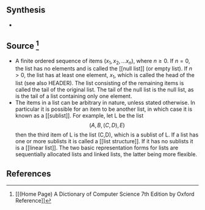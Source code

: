 ## Synthesis
- 
## Source [^1]
- A finite ordered sequence of items $\left(x_{1}, x_{2}, \ldots x_{n}\right)$, where $n \geq 0$. If $n=0$, the list has no elements and is called the [[null list]] (or empty list). If $n>0$, the list has at least one element, $x_{1}$, which is called the head of the list (see also HEADER). The list consisting of the remaining items is called the tail of the original list. The tail of the null list is the null list, as is the tail of a list containing only one element. 
- The items in a list can be arbitrary in nature, unless stated otherwise. In particular it is possible for an item to be another list, in which case it is known as a [[sublist]]. For example, let L be the list$$(A,B,(C,D),E)$$then the third item of L is the list (C,D), which is a sublist of L. If a list has one or more sublists it is called a [[list structure]]. If it has no sublists it is a [[linear list]]. The two basic representation forms for lists are sequentially allocated lists and linked lists, the latter being more flexible.
## References

[^1]: [[(Home Page) A Dictionary of Computer Science 7th Edition by Oxford Reference]]